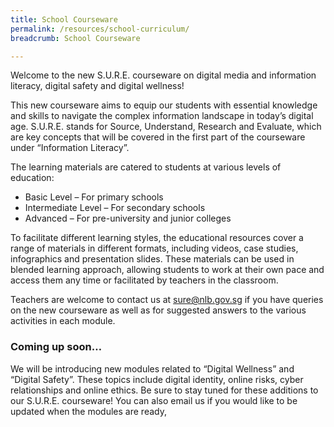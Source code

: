 ```yaml
---
title: School Courseware
permalink: /resources/school-curriculum/
breadcrumb: School Courseware

---
```


Welcome to the new S.U.R.E. courseware on digital media and information literacy, digital safety and digital wellness!

 

This new courseware aims to equip our students with essential knowledge and skills to navigate the complex information landscape in today’s digital age. S.U.R.E. stands for Source, Understand, Research and Evaluate, which are key concepts that will be covered in the first part of the courseware under “Information Literacy”.

 

The learning materials are catered to students at various levels of education:

- Basic Level – For primary schools
- Intermediate Level – For secondary schools
- Advanced – For pre-university and junior colleges

 

To facilitate different learning styles, the educational resources cover a range of materials in different formats, including videos, case studies, infographics and presentation slides. These materials can be used in blended learning approach, allowing students to work at their own pace and access them any time or facilitated by teachers in the classroom.

 

Teachers are welcome to contact us at [sure@nlb.gov.sg](mailto:sure@nlb.gov.sg) if you have queries on the new courseware as well as for suggested answers to the various activities in each module.

 

### Coming up soon…

 

We will be introducing new modules related to “Digital Wellness” and “Digital Safety”. These topics include digital identity, online risks, cyber relationships and online ethics. Be sure to stay tuned for these additions to our S.U.R.E. courseware! You can also email us if you would like to be updated when the modules are ready,

 

